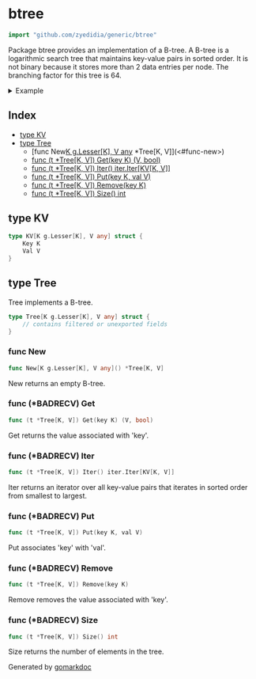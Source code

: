 <!-- Code generated by gomarkdoc. DO NOT EDIT -->

# btree

```go
import "github.com/zyedidia/generic/btree"
```

Package btree provides an implementation of a B\-tree\. A B\-tree is a logarithmic search tree that maintains key\-value pairs in sorted order\. It is not binary because it stores more than 2 data entries per node\. The branching factor for this tree is 64\.

<details><summary>Example</summary>
<p>

```go
package main

import (
	"fmt"
	g "github.com/zyedidia/generic"
	"github.com/zyedidia/generic/btree"
)

func main() {
	tree := btree.New[g.Int, g.String]()

	tree.Put(42, "foo")
	tree.Put(-10, "bar")
	tree.Put(0, "baz")

	tree.Iter().For(func(kv btree.KV[g.Int, g.String]) {
		fmt.Println(kv.Key, kv.Val)
	})

}
```

#### Output

```
-10 bar
0 baz
42 foo
```

</p>
</details>

## Index

- [type KV](<#type-kv>)
- [type Tree](<#type-tree>)
  - [func New[K g.Lesser[K], V any]() *Tree[K, V]](<#func-new>)
  - [func (t *Tree[K, V]) Get(key K) (V, bool)](<#func-badrecv-get>)
  - [func (t *Tree[K, V]) Iter() iter.Iter[KV[K, V]]](<#func-badrecv-iter>)
  - [func (t *Tree[K, V]) Put(key K, val V)](<#func-badrecv-put>)
  - [func (t *Tree[K, V]) Remove(key K)](<#func-badrecv-remove>)
  - [func (t *Tree[K, V]) Size() int](<#func-badrecv-size>)


## type KV

```go
type KV[K g.Lesser[K], V any] struct {
    Key K
    Val V
}
```

## type Tree

Tree implements a B\-tree\.

```go
type Tree[K g.Lesser[K], V any] struct {
    // contains filtered or unexported fields
}
```

### func New

```go
func New[K g.Lesser[K], V any]() *Tree[K, V]
```

New returns an empty B\-tree\.

### func \(\*BADRECV\) Get

```go
func (t *Tree[K, V]) Get(key K) (V, bool)
```

Get returns the value associated with 'key'\.

### func \(\*BADRECV\) Iter

```go
func (t *Tree[K, V]) Iter() iter.Iter[KV[K, V]]
```

Iter returns an iterator over all key\-value pairs that iterates in sorted order from smallest to largest\.

### func \(\*BADRECV\) Put

```go
func (t *Tree[K, V]) Put(key K, val V)
```

Put associates 'key' with 'val'\.

### func \(\*BADRECV\) Remove

```go
func (t *Tree[K, V]) Remove(key K)
```

Remove removes the value associated with 'key'\.

### func \(\*BADRECV\) Size

```go
func (t *Tree[K, V]) Size() int
```

Size returns the number of elements in the tree\.



Generated by [gomarkdoc](<https://github.com/princjef/gomarkdoc>)
